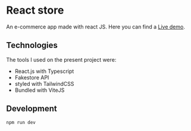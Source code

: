 # React store
An e-commerce app made with react JS. Here you can find a [Live demo](https://hikki12.github.io/react-store/).

## Technologies
The tools I used on the present project were:
- React.js with Typescript
- Fakestore API
- styled with TailwindCSS
- Bundled with ViteJS

## Development
```
npm run dev
```

